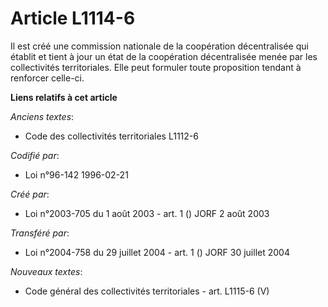 # Article L1114-6

Il est créé une commission nationale de la coopération décentralisée qui établit et tient à jour un état de la coopération
décentralisée menée par les collectivités territoriales. Elle peut formuler toute proposition tendant à renforcer celle-ci.

**Liens relatifs à cet article**

_Anciens textes_:

  - Code des collectivités territoriales L1112-6

_Codifié par_:

  - Loi n°96-142 1996-02-21

_Créé par_:

  - Loi n°2003-705 du 1 août 2003 - art. 1 () JORF 2 août 2003

_Transféré par_:

  - Loi n°2004-758 du 29 juillet 2004 - art. 1 () JORF 30 juillet 2004

_Nouveaux textes_:

  - Code général des collectivités territoriales - art. L1115-6 (V)
